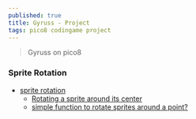 ```yaml
---
published: true
title: Gyruss - Project
tags: pico8 codingame project
---
```

> Gyruss on pico8

### Sprite Rotation
- [sprite rotation](https://www.lexaloffle.com/bbs/?tid=31642)
	- [Rotating a sprite around its center](https://www.lexaloffle.com/bbs/?tid=3593)
    - [simple function to rotate sprites around a point?](https://www.lexaloffle.com/bbs/?tid=31642)